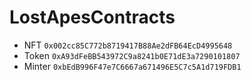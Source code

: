 # LostApesContracts

* NFT `0x002cc85C772b8719417B88Ae2dFB64EcD4995648`
* Token `0xA93dFeBB543972C9a8241b0E71dE3a7290101807`
* Minter `0xbEdB996F47e7C6667a671496E5C7c5A1d719FDB1`
